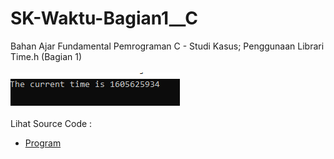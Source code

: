 # SK-Waktu-Bagian1__C
Bahan Ajar Fundamental Pemrograman C - Studi Kasus; Penggunaan Librari Time.h (Bagian 1)<br><br>
<img src="https://github.com/RizkyKhapidsyah/SK-Waktu-Bagian1__C/blob/master/SK-Waktu-Bagian1__C/Result/001.PNG"><br><br>
Lihat Source Code : <br>
- <a href="https://github.com/RizkyKhapidsyah/SK-Waktu-Bagian1__C/blob/master/SK-Waktu-Bagian1__C/Source.c">Program</a>

